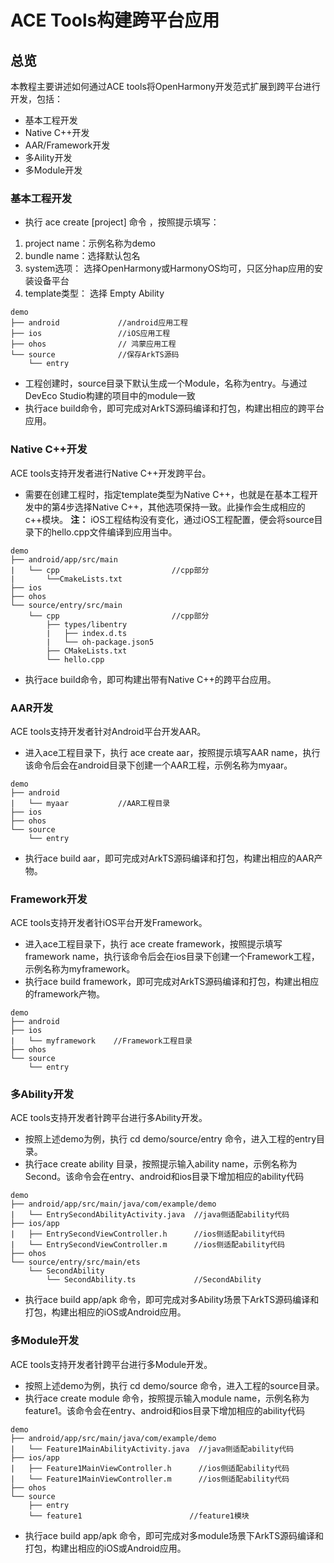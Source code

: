 # ACE Tools构建跨平台应用

## 总览

本教程主要讲述如何通过ACE tools将OpenHarmony开发范式扩展到跨平台进行开发，包括：

* 基本工程开发
* Native C++开发
* AAR/Framework开发
* 多Aility开发
* 多Module开发

### 基本工程开发
* 执行 ace create [project] 命令 ，按照提示填写：
1. project name：示例名称为demo
2. bundle name：选择默认包名
3. system选项： 选择OpenHarmony或HarmonyOS均可，只区分hap应用的安装设备平台
4. template类型： 选择 Empty Ability
```
demo
├── android             //android应用工程            
├── ios                 //iOS应用工程                              
├── ohos                // 鸿蒙应用工程
└── source              //保存ArkTS源码
    └── entry 
```
* 工程创建时，source目录下默认生成一个Module，名称为entry。与通过DevEco Studio构建的项目中的module一致
* 执行ace build命令，即可完成对ArkTS源码编译和打包，构建出相应的跨平台应用。
### Native C++开发
ACE tools支持开发者进行Native C++开发跨平台。
* 需要在创建工程时，指定template类型为Native C++，也就是在基本工程开发中的第4步选择Native C++，其他选项保持一致。此操作会生成相应的c++模块。
**注：** iOS工程结构没有变化，通过iOS工程配置，便会将source目录下的hello.cpp文件编译到应用当中。 
```
demo
├── android/app/src/main
|   └── cpp                         //cpp部分
|       └──CmakeLists.txt                       
├── ios                                             
├── ohos                
└── source/entry/src/main              
    └── cpp                         //cpp部分
        ├── types/libentry
        |   ├── index.d.ts 
        |   └── oh-package.json5
        ├── CMakeLists.txt
        └── hello.cpp 
```
* 执行ace build命令，即可构建出带有Native C++的跨平台应用。
### AAR开发
ACE tools支持开发者针对Android平台开发AAR。
* 进入ace工程目录下，执行 ace create aar，按照提示填写AAR name，执行该命令后会在android目录下创建一个AAR工程，示例名称为myaar。
```
demo
├── android                        
|   └── myaar           //AAR工程目录
├── ios                                               
├── ohos                
└── source              
    └── entry 
```
* 执行ace build aar，即可完成对ArkTS源码编译和打包，构建出相应的AAR产物。
### Framework开发
ACE tools支持开发者针iOS平台开发Framework。
* 进入ace工程目录下，执行 ace create framework，按照提示填写framework name，执行该命令后会在ios目录下创建一个Framework工程，示例名称为myframework。
* 执行ace build framework，即可完成对ArkTS源码编译和打包，构建出相应的framework产物。
```
demo
├── android                        
├── ios
|   └── myframework    //Framework工程目录                                             
├── ohos                
└── source              
    └── entry 
```
### 多Ability开发
ACE tools支持开发者针跨平台进行多Ability开发。
* 按照上述demo为例，执行 cd demo/source/entry 命令，进入工程的entry目录。
* 执行ace create ability 目录，按照提示输入ability name，示例名称为Second。该命令会在entry、android和ios目录下增加相应的ability代码
```
demo
├── android/app/src/main/java/com/example/demo
|   └── EntrySecondAbilityActivity.java  //java侧适配ability代码                   
├── ios/app
|   ├── EntrySecondViewController.h      //ios侧适配ability代码
|   └── EntrySecondViewController.m      //ios侧适配ability代码                        
├── ohos                
└── source/entry/src/main/ets              
    └── SecondAbility
        └── SecondAbility.ts             //SecondAbility
```
* 执行ace build app/apk 命令，即可完成对多Ability场景下ArkTS源码编译和打包，构建出相应的iOS或Android应用。
### 多Module开发
ACE tools支持开发者针跨平台进行多Module开发。
* 按照上述demo为例，执行 cd demo/source 命令，进入工程的source目录。
* 执行ace create module 命令，按照提示输入module name，示例名称为feature1。该命令会在entry、android和ios目录下增加相应的ability代码
```
demo
├── android/app/src/main/java/com/example/demo
|   └── Feature1MainAbilityActivity.java  //java侧适配ability代码                   
├── ios/app
|   ├── Feature1MainViewController.h      //ios侧适配ability代码
|   └── Feature1MainViewController.m      //ios侧适配ability代码                        
├── ohos                
└── source
    ├── entry      
    └── feature1                        //feature1模块
```
* 执行ace build app/apk 命令，即可完成对多module场景下ArkTS源码编译和打包，构建出相应的iOS或Android应用。